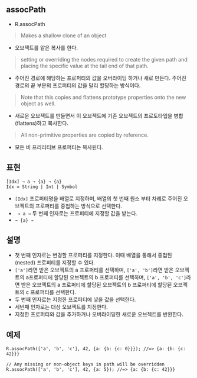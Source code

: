 ## assocPath
- R.assocPath
> Makes a shallow clone of an object
- 오브젝트를 앝은 복사를 한다.
> setting or overriding the nodes required to create the given path and placing the specific value at the tail end of that path.
- 주어진 경로에 해당하는 프로퍼티의 값을 오버라이딩 하거나 새로 만든다. 주어진 경로의 끝 부분의 프로퍼티의 값을 달리 할당하는 방식이다.
> Note that this copies and flattens prototype properties onto the new object as well.
- 새로운 오브젝트를 만들면서 이 오브젝트에 기존 오브젝트의 프로토타입을 병합(flattens)하고 복사한다.
>  All non-primitive properties are copied by reference.
- 모든 비 프리리티브 프로퍼티는 복사된다. 


## 표현
```
[Idx] → a → {a} → {a}
Idx = String | Int | Symbol
```
- `[Idx]` 프로퍼티명을 배열로 지정하며, 배열의 첫 번째 원소 부터 차례로 주어진 오브젝트의 프로퍼티를 중첩하는 방식으로 선택한다.
- ` → a →` 두 번째 인자로는 프로퍼티에 지정할 값을 받는다.
- `→ {a} →` 

## 설명
- 첫 번째 인자로는 변경할 프로퍼티를 지정한다. 이때 배열을 통해서 중첩된(nested) 프로퍼티를 지정할 수 있다.
- `['a']`라면 받은 오브젝트의 a 프로퍼티를 선택하며, `['a', 'b']`라면 받은 오브젝트의 a프로퍼티에 할당된 오브젝트의 b 프로퍼티를 선택하며, `['a', 'b', 'c']`라면 받은 오브젝트의 a 프로퍼티에 할당된 오브젝트의 b 프로퍼티에 할당된 오브젝트의 c 프로퍼티를 선택한다.
- 두 번째 인자로는 지정한 프로퍼티에 넣을 값을 선택한다.
- 세번째 인자로는 대상 오브젝트를 지정한다.
- 지정한 프로퍼티와 값을 추가하거나 오버라이딩한 새로운 오브젝트를 반환한다.


## 예제
```
R.assocPath(['a', 'b', 'c'], 42, {a: {b: {c: 0}}}); //=> {a: {b: {c: 42}}}

// Any missing or non-object keys in path will be overridden
R.assocPath(['a', 'b', 'c'], 42, {a: 5}); //=> {a: {b: {c: 42}}}
```
